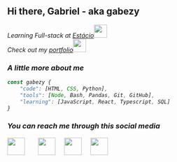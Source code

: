 ## <h2> Hi there, Gabriel - aka <b>gabezy</b> </h2>

<p><em>Learning Full-stack at <a href="https://estacio.br/">Estácio</a><img src="https://media.giphy.com/media/fYSnHlufseco8Fh93Z/giphy.gif" width="30">
</br>Check out my <a href="https://gmdeveloper.netlify.app/">portfolio</a><img src="https://media1.giphy.com/media/qgQUggAC3Pfv687qPC/giphy.gif?cid=ecf05e474ymyva0xji64a3b16rz5jcek5b5bhns8n5vvqti3&rid=giphy.gif&ct=g" width="30">

### A little more about me

```javascript
const gabezy {
	"code": [HTML, CSS, Python],
	"tools": [Node, Bash, Pandas, Git, GitHub],
    "learning": [JavaScript, React, Typescript, SQL]
}
```



<h3>You can reach me through this social media</h3>
<p align="center" style="display: flex; gap: 20px;">
    <a href="www.linkedin.com/in/gabriel--moreira"><img src="https://cdn.jsdelivr.net/npm/simple-icons@3.0.1/icons/linkedin.svg" height="40" style="margin-right: 10px"></a>
    <a href="https://github.com/gabezy"><img src="https://cdn.jsdelivr.net/npm/simple-icons@3.0.1/icons/github.svg" height="40" /></a>
    <a href="mailto:gabrielmoreira2705@gmail.com"><img src="https://cdn.jsdelivr.net/npm/simple-icons@3.0.1/icons/gmail.svg" alt="" height="40"></a>
    <a href="https://twitter.com/Imoreiraog"><img src="https://cdn.jsdelivr.net/npm/simple-icons@3.0.1/icons/twitter.svg" alt="" height="40"></a>
</p>

